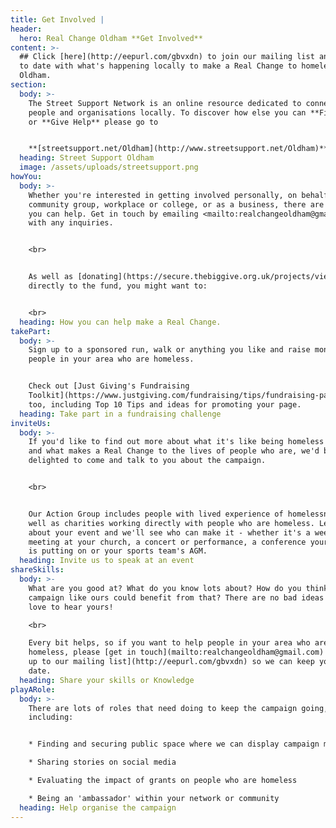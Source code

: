 ```yaml
---
title: Get Involved |
header:
  hero: Real Change Oldham **Get Involved**
content: >-
  ## Click [here](http://eepurl.com/gbvxdn) to join our mailing list and stay up
  to date with what's happening locally to make a Real Change to homelessness in
  Oldham.
section:
  body: >-
    The Street Support Network is an online resource dedicated to connecting
    people and organisations locally. To discover how else you can **Find Help**
    or **Give Help** please go to 


    **[streetsupport.net/Oldham](http://www.streetsupport.net/Oldham)**
  heading: Street Support Oldham
  image: /assets/uploads/streetsupport.png
howYou:
  body: >-
    Whether you're interested in getting involved personally, on behalf of your
    community group, workplace or college, or as a business, there are many ways
    you can help. Get in touch by emailing <mailto:realchangeoldham@gmail.com>
    with any inquiries.


    <br>


    As well as [donating](https://secure.thebiggive.org.uk/projects/view/31176)
    directly to the fund, you might want to:


    <br>
  heading: How you can help make a Real Change.
takePart:
  body: >-
    Sign up to a sponsored run, walk or anything you like and raise money for
    people in your area who are homeless.


    Check out [Just Giving's Fundraising
    Toolkit](https://www.justgiving.com/fundraising/tips/fundraising-page-toolkit)
    too, including Top 10 Tips and ideas for promoting your page.
  heading: Take part in a fundraising challenge
inviteUs:
  body: >-
    If you'd like to find out more about what it's like being homeless in Oldham
    and what makes a Real Change to the lives of people who are, we'd be
    delighted to come and talk to you about the campaign.


    <br>


    Our Action Group includes people with lived experience of homelessness as
    well as charities working directly with people who are homeless. Let us know
    about your event and we'll see who can make it - whether it's a weekly
    meeting at your church, a concert or performance, a conference your business
    is putting on or your sports team's AGM.
  heading: Invite us to speak at an event
shareSkills:
  body: >-
    What are you good at? What do you know lots about? How do you think a
    campaign like ours could benefit from that? There are no bad ideas and we'd
    love to hear yours! 

    <br>

    Every bit helps, so if you want to help people in your area who are
    homeless, please [get in touch](mailto:realchangeoldham@gmail.com) or [sign
    up to our mailing list](http://eepurl.com/gbvxdn) so we can keep you up to
    date.
  heading: Share your skills or Knowledge
playARole:
  body: >-
    There are lots of roles that need doing to keep the campaign going,
    including:


    * Finding and securing public space where we can display campaign messages 

    * Sharing stories on social media

    * Evaluating the impact of grants on people who are homeless

    * Being an 'ambassador' within your network or community
  heading: Help organise the campaign
---
```


